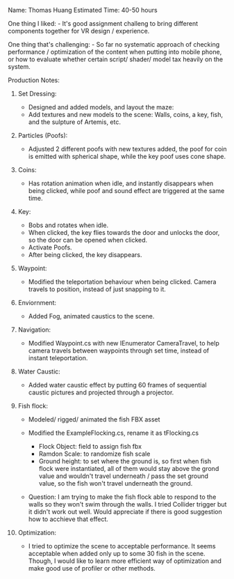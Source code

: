 Name: Thomas Huang
Estimated Time: 40-50 hours

One thing I liked:
	- It's good assignment challeng to bring different components together for VR design / experience.

One thing that's challenging:
	- So far no systematic approach of checking performance / optimization of the content when putting into mobile phone, or how to evaluate whether certain script/ shader/ model tax heavily on the system. 

Production Notes:

1. Set Dressing:
	- Designed and added models, and layout the maze:
	- Add textures and new models to the scene: Walls, coins, a key, fish, and the sulpture of Artemis, etc.

2. Particles (Poofs): 
	- Adjusted 2 different poofs with new textures added, the poof for coin is emitted with spherical shape, 
	while the key poof uses cone shape.

3. Coins: 
	- Has rotation animation when idle, and instantly disappears when being clicked, while poof and sound effect are triggered at the same time.

4. Key:
	- Bobs and rotates when idle.
	- When clicked, the key flies towards the door and unlocks the door, so the door can be opened when clicked.
	- Activate Poofs.
	- After being clicked, the key disappears.

5. Waypoint:
	- Modified the teleportation behaviour when being clicked. Camera travels to position, instead of just snapping to it.

6. Enviornment:
	- Added Fog, animated caustics to the scene.

7. Navigation:
	- Modified Waypoint.cs with new IEnumerator CameraTravel, to help camera travels between waypoints through set time, instead of instant teleportation.

8. Water Caustic:
	- Added water caustic effect by putting 60 frames of sequential caustic pictures and projected through a projector.

9. Fish flock:
	- Modeled/ rigged/ animated the fish FBX asset
	- Modified the ExampleFlocking.cs, rename it as tFlocking.cs
		- Flock Object: field to assign fish fbx
		- Ramdon Scale: to randomize fish scale
		- Ground height: to set where the ground is, so first when fish flock were instantiated, all of them would stay above the grond value and wouldn't travel underneath / pass the set ground value, so the fish won't travel underneath the ground.

	- Question: I am trying to make the fish flock able to respond to the walls so they won't swim through the walls. I tried Collider trigger but it didn't work out well. Would appreciate if there is good suggestion how to acchieve that effect.

10. Optimization:
	- I tried to optimize the scene to acceptable performance. It seems acceptable when added only up to some 30 fish in the scene. Though, I would like to learn more efficient way of optimization and make good use of profiler or other methods.